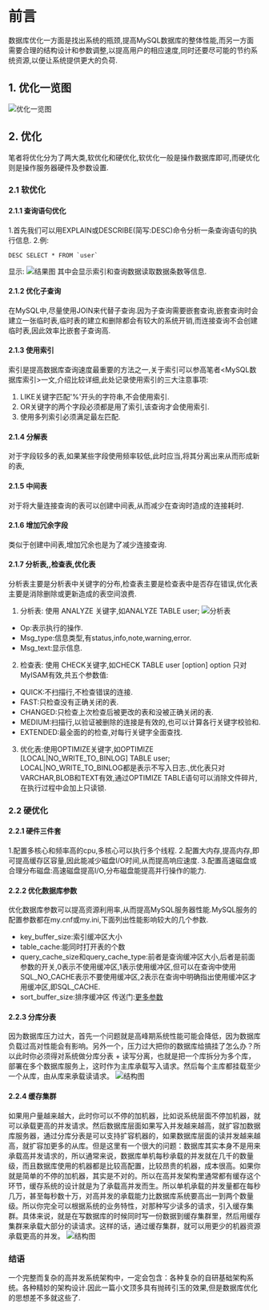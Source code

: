 # 前言
数据库优化一方面是找出系统的瓶颈,提高MySQL数据库的整体性能,而另一方面需要合理的结构设计和参数调整,以提高用户的相应速度,同时还要尽可能的节约系统资源,以便让系统提供更大的负荷.
## 1. 优化一览图
![优化一览图](https://raw.githubusercontent.com/CrabappleProject/raspberry/master/extra/img/数据库优化图.jpg)
## 2. 优化
笔者将优化分为了两大类,软优化和硬优化,软优化一般是操作数据库即可,而硬优化则是操作服务器硬件及参数设置.
### 2.1 软优化
#### 2.1.1 查询语句优化
1.首先我们可以用EXPLAIN或DESCRIBE(简写:DESC)命令分析一条查询语句的执行信息.
2.例:
```
DESC SELECT * FROM `user`
```
显示:
![结果图](https://raw.githubusercontent.com/CrabappleProject/raspberry/master/extra/img/{AD44A31F-B4B0-4B48-95DA-FCEACC45EB5B}.png.jpg)
其中会显示索引和查询数据读取数据条数等信息.
#### 2.1.2 优化子查询
在MySQL中,尽量使用JOIN来代替子查询.因为子查询需要嵌套查询,嵌套查询时会建立一张临时表,临时表的建立和删除都会有较大的系统开销,而连接查询不会创建临时表,因此效率比嵌套子查询高.
#### 2.1.3 使用索引
索引是提高数据库查询速度最重要的方法之一,关于索引可以参高笔者<MySQL数据库索引>一文,介绍比较详细,此处记录使用索引的三大注意事项:
1. LIKE关键字匹配'%'开头的字符串,不会使用索引.
2. OR关键字的两个字段必须都是用了索引,该查询才会使用索引.
3. 使用多列索引必须满足最左匹配.
#### 2.1.4 分解表
对于字段较多的表,如果某些字段使用频率较低,此时应当,将其分离出来从而形成新的表,
#### 2.1.5 中间表
对于将大量连接查询的表可以创建中间表,从而减少在查询时造成的连接耗时.
#### 2.1.6 增加冗余字段
类似于创建中间表,增加冗余也是为了减少连接查询.
#### 2.1.7 分析表,,检查表,优化表
分析表主要是分析表中关键字的分布,检查表主要是检查表中是否存在错误,优化表主要是消除删除或更新造成的表空间浪费.
1. 分析表: 使用 ANALYZE 关键字,如ANALYZE TABLE user;
 ![分析表](https://raw.githubusercontent.com/CrabappleProject/raspberry/master/extra/img/{711A4D15-FEC1-4257-A8EA-E9B30E08C94B}.png.jpg)
 - Op:表示执行的操作.
 - Msg_type:信息类型,有status,info,note,warning,error.
 - Msg_text:显示信息.
2. 检查表: 使用 CHECK关键字,如CHECK TABLE user [option]
option 只对MyISAM有效,共五个参数值:
- QUICK:不扫描行,不检查错误的连接.
- FAST:只检查没有正确关闭的表.
- CHANGED:只检查上次检查后被更改的表和没被正确关闭的表.
- MEDIUM:扫描行,以验证被删除的连接是有效的,也可以计算各行关键字校验和.
- EXTENDED:最全面的的检查,对每行关键字全面查找.
3. 优化表:使用OPTIMIZE关键字,如OPTIMIZE [LOCAL|NO_WRITE_TO_BINLOG] TABLE user;
LOCAL|NO_WRITE_TO_BINLOG都是表示不写入日志.,优化表只对VARCHAR,BLOB和TEXT有效,通过OPTIMIZE TABLE语句可以消除文件碎片,在执行过程中会加上只读锁.
### 2.2 硬优化
#### 2.2.1 硬件三件套
1.配置多核心和频率高的cpu,多核心可以执行多个线程.
2.配置大内存,提高内存,即可提高缓存区容量,因此能减少磁盘I/O时间,从而提高响应速度.
3.配置高速磁盘或合理分布磁盘:高速磁盘提高I/O,分布磁盘能提高并行操作的能力.
#### 2.2.2 优化数据库参数
优化数据库参数可以提高资源利用率,从而提高MySQL服务器性能.MySQL服务的配置参数都在my.cnf或my.ini,下面列出性能影响较大的几个参数.
- key_buffer_size:索引缓冲区大小
- table_cache:能同时打开表的个数
- query_cache_size和query_cache_type:前者是查询缓冲区大小,后者是前面参数的开关,0表示不使用缓冲区,1表示使用缓冲区,但可以在查询中使用SQL_NO_CACHE表示不要使用缓冲区,2表示在查询中明确指出使用缓冲区才用缓冲区,即SQL_CACHE.
- sort_buffer_size:排序缓冲区
传送门:[更多参数](https://www.mysql.com/cn/why-mysql/performance/index.html)
#### 2.2.3 分库分表
因为数据库压力过大，首先一个问题就是高峰期系统性能可能会降低，因为数据库负载过高对性能会有影响。另外一个，压力过大把你的数据库给搞挂了怎么办？所以此时你必须得对系统做分库分表 + 读写分离，也就是把一个库拆分为多个库，部署在多个数据库服务上，这时作为主库承载写入请求。然后每个主库都挂载至少一个从库，由从库来承载读请求。
![结构图](https://raw.githubusercontent.com/CrabappleProject/raspberry/master/extra/img/数据库负载均衡1.jpg)

#### 2.2.4 缓存集群
如果用户量越来越大，此时你可以不停的加机器，比如说系统层面不停加机器，就可以承载更高的并发请求。然后数据库层面如果写入并发越来越高，就扩容加数据库服务器，通过分库分表是可以支持扩容机器的，如果数据库层面的读并发越来越高，就扩容加更多的从库。但是这里有一个很大的问题：数据库其实本身不是用来承载高并发请求的，所以通常来说，数据库单机每秒承载的并发就在几千的数量级，而且数据库使用的机器都是比较高配置，比较昂贵的机器，成本很高。如果你就是简单的不停的加机器，其实是不对的。所以在高并发架构里通常都有缓存这个环节，缓存系统的设计就是为了承载高并发而生。所以单机承载的并发量都在每秒几万，甚至每秒数十万，对高并发的承载能力比数据库系统要高出一到两个数量级。所以你完全可以根据系统的业务特性，对那种写少读多的请求，引入缓存集群。具体来说，就是在写数据库的时候同时写一份数据到缓存集群里，然后用缓存集群来承载大部分的读请求。这样的话，通过缓存集群，就可以用更少的机器资源承载更高的并发。
![结构图](https://raw.githubusercontent.com/CrabappleProject/raspberry/master/extra/img/数据库负载均衡2.jpg)

### 结语
一个完整而复杂的高并发系统架构中，一定会包含：各种复杂的自研基础架构系统。各种精妙的架构设计.因此一篇小文顶多具有抛砖引玉的效果,但是数据库优化的思想差不多就这些了.
